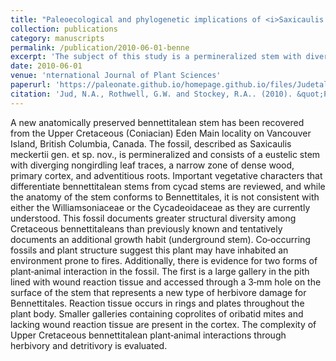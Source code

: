```yaml
---
title: "Paleoecological and phylogenetic implications of <i>Saxicaulis meckertii</i> gen. et sp. nov: a bennettitalean stem from the Upper Cretaceous of western North America"
collection: publications
category: manuscripts
permalink: /publication/2010-06-01-benne
excerpt: 'The subject of this study is a permineralized stem with diverging leaf traces and adventitious roots.'
date: 2010-06-01
venue: 'nternational Journal of Plant Sciences'
paperurl: 'https://paleonate.github.io/homepage.github.io/files/Judetal2010Saxicaulis.pdf'
citation: 'Jud, N.A., Rothwell, G.W. and Stockey, R.A.. (2010). &quot;Paleoecological and phylogenetic implications of <i>Saxicaulis meckertii</i> gen. et sp. nov: a bennettitalean stem from the Upper Cretaceous of western North America&quot; <i>International Journal of Plant Sciences</i>. 171(8):915–925.'
---
```


A new anatomically preserved bennettitalean stem has been recovered from the Upper Cretaceous (Coniacian) Eden Main locality on Vancouver Island, British Columbia, Canada. The fossil, described as Saxicaulis meckertii gen. et sp. nov., is permineralized and consists of a eustelic stem with diverging nongirdling leaf traces, a narrow zone of dense wood, primary cortex, and adventitious roots. Important vegetative characters that differentiate bennettitalean stems from cycad stems are reviewed, and while the anatomy of the stem conforms to Bennettitales, it is not consistent with either the Williamsoniaceae or the Cycadeoidaceae as they are currently understood. This fossil documents greater structural diversity among Cretaceous bennettitaleans than previously known and tentatively documents an additional growth habit (underground stem). Co‐occurring fossils and plant structure suggest this plant may have inhabited an environment prone to fires. Additionally, there is evidence for two forms of plant‐animal interaction in the fossil. The first is a large gallery in the pith lined with wound reaction tissue and accessed through a 3‐mm hole on the surface of the stem that represents a new type of herbivore damage for Bennettitales. Reaction tissue occurs in rings and plates throughout the plant body. Smaller galleries containing coprolites of oribatid mites and lacking wound reaction tissue are present in the cortex. The complexity of Upper Cretaceous bennettitalean plant‐animal interactions through herbivory and detritivory is evaluated.
